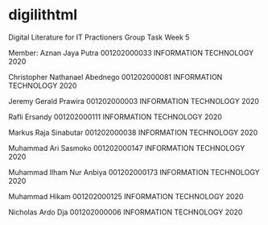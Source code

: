 # digilithtml

Digital Literature for IT Practioners
Group Task Week 5

Member:
Aznan Jaya Putra
001202000033
INFORMATION TECHNOLOGY
2020

Christopher Nathanael Abednego
001202000081
INFORMATION TECHNOLOGY
2020

Jeremy Gerald Prawira
001202000003
INFORMATION TECHNOLOGY
2020

Rafli Ersandy
001202000111
INFORMATION TECHNOLOGY
2020

Markus Raja Sinabutar
001202000038
INFORMATION TECHNOLOGY
2020

Muhammad Ari Sasmoko
001202000147
INFORMATION TECHNOLOGY
2020

Muhammad Ilham Nur Anbiya
001202000173
INFORMATION TECHNOLOGY
2020

Muhammad Hikam
001202000125
INFORMATION TECHNOLOGY
2020

Nicholas Ardo Dja
001202000006 
INFORMATION TECHNOLOGY
2020
